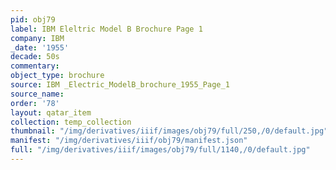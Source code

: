 ```yaml
---
pid: obj79
label: IBM Eleltric Model B Brochure Page 1
company: IBM
_date: '1955'
decade: 50s
commentary: 
object_type: brochure
source: IBM _Electric_ModelB_brochure_1955_Page_1
source_name: 
order: '78'
layout: qatar_item
collection: temp_collection
thumbnail: "/img/derivatives/iiif/images/obj79/full/250,/0/default.jpg"
manifest: "/img/derivatives/iiif/obj79/manifest.json"
full: "/img/derivatives/iiif/images/obj79/full/1140,/0/default.jpg"
---
```

